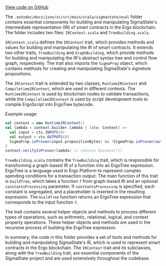 [View code on GitHub](sigmastate-interpreterhttps://github.com/ScorexFoundation/sigmastate-interpreter/.autodoc/docs/json/sc/src/main/scala/sigmastate/eval)

The `.autodoc/docs/json/sc/src/main/scala/sigmastate/eval` folder contains essential components for building and manipulating SigmaState's intermediate representation (IR) of smart contracts in the Ergo blockchain. The folder includes two files: `IRContext.scala` and `TreeBuilding.scala`.

`IRContext.scala` defines the `IRContext` trait, which provides methods and values for building and manipulating the IR of smart contracts. It extends two other traits, `TreeBuilding` and `GraphBuilding`, which provide methods for building and manipulating the IR's abstract syntax tree and control flow graph, respectively. The trait also imports the `SigmaProp` object, which contains methods for creating and manipulating SigmaState's signature propositions.

The `IRContext` trait is extended by two classes, `RuntimeIRContext` and `CompiletimeIRContext`, which are used in different contexts. The `RuntimeIRContext` is used by blockchain nodes to validate transactions, while the `CompiletimeIRContext` is used by script development tools to compile ErgoScript into ErgoTree bytecode.

Example usage:

```scala
val context = new RuntimeIRContext()
val lambda = context.builder.lambda { (ctx: Context) =>
  val input = ctx.INPUTS(0)
  val output = ctx.OUTPUTS(0)
  SigmaProp.isProven(input.propositionBytes) && !SigmaProp.isProven(output.propositionBytes)
}
context.verifyIsProven(lambda) // returns Success(())
```

`TreeBuilding.scala` contains the `TreeBuilding` trait, which is responsible for transforming a graph-based IR of a function into an ErgoTree expression. ErgoTree is a language used in Ergo Platform to represent complex spending conditions for a transaction output. The main function of this trait is `buildTree`, which takes a function `f` from graph-based IR and an optional `constantsProcessing` parameter. If `constantsProcessing` is specified, each constant is segregated, and a placeholder is inserted in the resulting expression. The `buildTree` function returns an ErgoTree expression that corresponds to the input function `f`.

The trait contains several helper objects and methods to process different types of operations, such as arithmetic, relational, logical, and context property operations. These helper objects and methods are used in the recursive process of building the ErgoTree expression.

In summary, the code in this folder provides a set of tools and methods for building and manipulating SigmaState's IR, which is used to represent smart contracts in the Ergo blockchain. The `IRContext` trait and its subclasses, along with the `TreeBuilding` trait, are essential components of the SigmaState project and are used extensively throughout the codebase.
